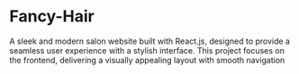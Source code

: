# Fancy-Hair
A sleek and modern salon website built with React.js, designed to provide a seamless user experience with a stylish interface. This project focuses on the frontend, delivering a visually appealing layout with smooth navigation
